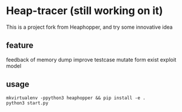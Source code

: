 # Heap-tracer (still working on it)
This is a project fork from Heaphopper, and try some innovative idea

## feature
feedback of memory dump improve testcase mutate form exist exploit model

## usage
```
mkvirtualenv -ppython3 heaphopper && pip install -e .
python3 start.py
```